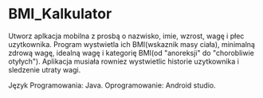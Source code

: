 # BMI_Kalkulator

Utworz aplkacja mobilna z prosbą o nazwisko, imie, wzrost, wagę i płec uzytkownika.
Program wystwietla ich BMI(wskaznik masy ciała), minimalną zdrową wagę, idealną wagę i kategorię BMI(od "anoreksji" do "chorobliwie otyłych").
Aplikacja musiała rowniez wystwietlic historie uzytkownika i sledzenie utraty wagi.

Język Programowania: Java. Oprogramowanie: Android studio.
